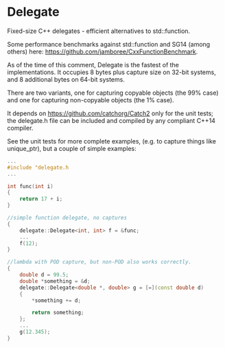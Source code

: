 # Delegate
Fixed-size C++ delegates - efficient alternatives to std::function.

Some performance benchmarks against std::function and SG14 (among others) here: https://github.com/jamboree/CxxFunctionBenchmark.

As of the time of this comment, Delegate is the fastest of the implementations.  It occupies 8 bytes plus capture size on 32-bit systems, and 8 additional bytes on 64-bit systems.

There are two variants, one for capturing copyable objects (the 99% case) and one for capturing non-copyable objects (the 1% case).

It depends on https://github.com/catchorg/Catch2 only for the unit tests; the delegate.h file can be included and compiled by any compliant C++14 compiler.

See the unit tests for more complete examples, (e.g. to capture things like unique_ptr), but a couple of simple examples:

```c++
...
#include "delegate.h
...

int func(int i)
{
    return 17 + i;
}

//simple function delegate, no captures
{
    delegate::Delegate<int, int> f = &func;
    ...
    f(12);
}

//lambda with POD capture, but non-POD also works correctly.
{
    double d = 99.5;
    double *something = &d;
    delegate::Delegate<double *, double> g = [=](const double d) 
    {
        *something += d;

        return something;
    };
    ...
    g(12.345);
}
```
